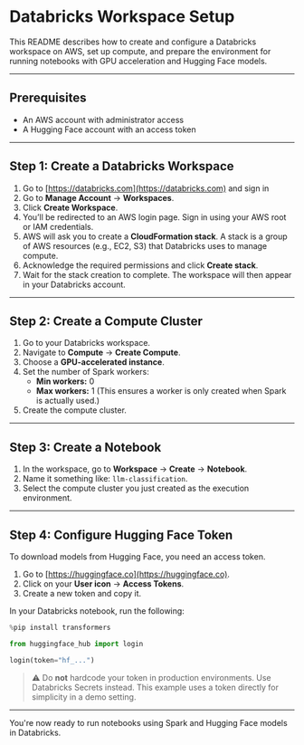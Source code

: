 # Databricks Workspace Setup

This README describes how to create and configure a Databricks workspace on AWS, set up compute, and prepare the environment for running notebooks with GPU acceleration and Hugging Face models.

---

## Prerequisites

- An AWS account with administrator access
- A Hugging Face account with an access token

---

## Step 1: Create a Databricks Workspace

1. Go to [https://databricks.com](https://databricks.com) and sign in
2. Go to **Manage Account** → **Workspaces**.
3. Click **Create Workspace**.
4. You’ll be redirected to an AWS login page. Sign in using your AWS root or IAM credentials.
5. AWS will ask you to create a **CloudFormation stack**. A stack is a group of AWS resources (e.g., EC2, S3) that Databricks uses to manage compute.
6. Acknowledge the required permissions and click **Create stack**.
7. Wait for the stack creation to complete. The workspace will then appear in your Databricks account.

---

## Step 2: Create a Compute Cluster

1. Go to your Databricks workspace.
2. Navigate to **Compute** → **Create Compute**.
3. Choose a **GPU-accelerated instance**.
4. Set the number of Spark workers:
   - **Min workers:** 0
   - **Max workers:** 1
   (This ensures a worker is only created when Spark is actually used.)
5. Create the compute cluster.

---

## Step 3: Create a Notebook

1. In the workspace, go to **Workspace** → **Create** → **Notebook**.
2. Name it something like: `llm-classification`.
3. Select the compute cluster you just created as the execution environment.

---

## Step 4: Configure Hugging Face Token

To download models from Hugging Face, you need an access token.

1. Go to [https://huggingface.co](https://huggingface.co).
2. Click on your **User icon** → **Access Tokens**.
3. Create a new token and copy it.

In your Databricks notebook, run the following:

```python
%pip install transformers

from huggingface_hub import login

login(token="hf_...")
```

> ⚠️ Do **not** hardcode your token in production environments. Use Databricks Secrets instead. This example uses a token directly for simplicity in a demo setting.

---

You're now ready to run notebooks using Spark and Hugging Face models in Databricks.